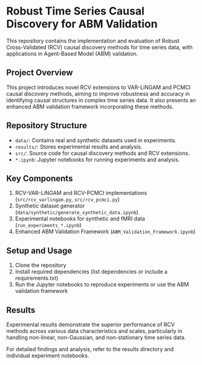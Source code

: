 # Robust Time Series Causal Discovery for ABM Validation

This repository contains the implementation and evaluation of Robust Cross-Validated (RCV) causal discovery methods for time series data, with applications in Agent-Based Model (ABM) validation.

## Project Overview

This project introduces novel RCV extensions to VAR-LiNGAM and PCMCI causal discovery methods, aiming to improve robustness and accuracy in identifying causal structures in complex time series data. It also presents an enhanced ABM validation framework incorporating these methods.

## Repository Structure

- `data/`: Contains real and synthetic datasets used in experiments.
- `results/`: Stores experimental results and analysis.
- `src/`: Source code for causal discovery methods and RCV extensions.
- `*.ipynb`: Jupyter notebooks for running experiments and analysis.

## Key Components

1. RCV-VAR-LiNGAM and RCV-PCMCI implementations (`src/rcv_varlingam.py`, `src/rcv_pcmci.py`)
2. Synthetic dataset generator (`data/synthetic/generate_synthetic_data.ipynb`)
3. Experimental notebooks for synthetic and fMRI data (`run_experiments_*.ipynb`)
4. Enhanced ABM Validation Framework (`ABM_Validation_Framework.ipynb`)

## Setup and Usage

1. Clone the repository
2. Install required dependencies (list dependencies or include a requirements.txt)
3. Run the Jupyter notebooks to reproduce experiments or use the ABM validation framework

## Results

Experimental results demonstrate the superior performance of RCV methods across various data characteristics and scales, particularly in handling non-linear, non-Gaussian, and non-stationary time series data.

For detailed findings and analysis, refer to the results directory and individual experiment notebooks.
